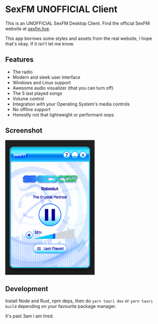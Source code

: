 # SexFM UNOFFICIAL Client

This is an UNOFFICIAL SexFM Desktop Client. Find the official SexFM website at [sexfm.live](https://sexfm.live).

This app borrows some styles and assets from the real website, I hope that's okay. If it isn't let me know.

## Features
- The radio
- Modern and sleek user interface
- Windows and Linux support
- Awesome audio visualizer (that you can turn off)
- The 5 last played songs
- Volume control
- Integration with your Operating System's media controls
- No offline support
- Honestly not that lightweight or performant oops

## Screenshot

![screenshot](.github/screenshot.png)

## Development

Install Node and Rust, npm deps, then do `yarn tauri dev` or `yarn tauri build` depending on your favourite package manager.

it's past 3am i am tired.
